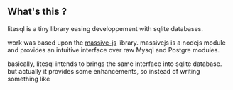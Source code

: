 ## What's this ?

litesql is a tiny library easing developpement with sqlite databases.

work was based upon the [massive-js][massive] library. massivejs is a nodejs module and provides an intuitive interface over raw Mysql and Postgre modules.

[massive]: https://github.com/robconery/massive-js

basically, litesql intends to brings the same interface into sqlite database. but actually it provides some enhancements, so instead of writing something like
